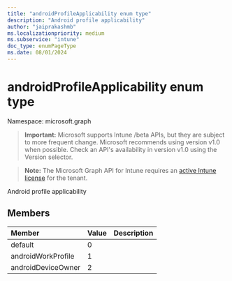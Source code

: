 ```yaml
---
title: "androidProfileApplicability enum type"
description: "Android profile applicability"
author: "jaiprakashmb"
ms.localizationpriority: medium
ms.subservice: "intune"
doc_type: enumPageType
ms.date: 08/01/2024
---
```


# androidProfileApplicability enum type

Namespace: microsoft.graph

> **Important:** Microsoft supports Intune /beta APIs, but they are subject to more frequent change. Microsoft recommends using version v1.0 when possible. Check an API's availability in version v1.0 using the Version selector.

> **Note:** The Microsoft Graph API for Intune requires an [active Intune license](https://go.microsoft.com/fwlink/?linkid=839381) for the tenant.

Android profile applicability

## Members
|Member|Value|Description|
|:---|:---|:---|
|default|0||
|androidWorkProfile|1||
|androidDeviceOwner|2||